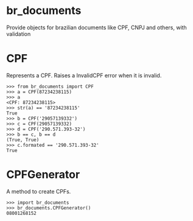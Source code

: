 br_documents
============

Provide objects for brazilian documents like CPF, CNPJ and others, with validation

CPF
=

Represents a CPF. Raises a InvalidCPF error when it is invalid.

	>>> from br_documents import CPF
	>>> a = CPF(87234238115)
	>>> a
	<CPF: 87234238115>
	>>> str(a) == '87234238115'
	True
	>>> b = CPF('29057139332')
	>>> c = CPF(29057139332)
	>>> d = CPF('290.571.393-32')
	>>> b == c, b == d
	(True, True)
	>>> c.formated == '290.571.393-32'
	True

CPFGenerator
=

A method to create CPFs.

    >>> import br_documents
    >>> br_documents.CPFGenerator()
    08001268152


